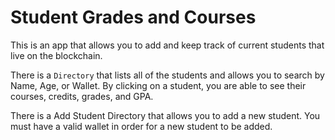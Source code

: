 # Student Grades and Courses

This is an app that allows you to add and keep track of current students that live on the blockchain.

There is a `Directory` that lists all of the students and allows you to search by Name, Age, or Wallet. By clicking on a student, you are able to see their courses, credits, grades, and GPA.

There is a Add Student Directory that allows you to add a new student. You must have a valid wallet in order for a new student to be added.